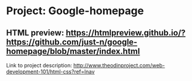 # Project: Google-homepage
## HTML preview: https://htmlpreview.github.io/?https://github.com/just-n/google-homepage/blob/master/index.html

Link to project description: http://www.theodinproject.com/web-development-101/html-css?ref=lnav
